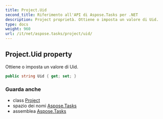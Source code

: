 ```yaml
---
title: Project.Uid
second_title: Riferimento all'API di Aspose.Tasks per .NET
description: Project proprietà. Ottiene o imposta un valore di Uid.
type: docs
weight: 960
url: /it/net/aspose.tasks/project/uid/
---
```

## Project.Uid property

Ottiene o imposta un valore di Uid.

```csharp
public string Uid { get; set; }
```

### Guarda anche

* class [Project](../)
* spazio dei nomi [Aspose.Tasks](../../project/)
* assemblea [Aspose.Tasks](../../../)


